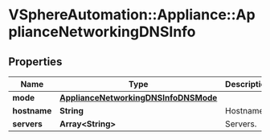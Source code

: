 # VSphereAutomation::Appliance::ApplianceNetworkingDNSInfo

## Properties
Name | Type | Description | Notes
------------ | ------------- | ------------- | -------------
**mode** | [**ApplianceNetworkingDNSInfoDNSMode**](ApplianceNetworkingDNSInfoDNSMode.md) |  | [optional] 
**hostname** | **String** | Hostname. | [optional] 
**servers** | **Array&lt;String&gt;** | Servers. | [optional] 


